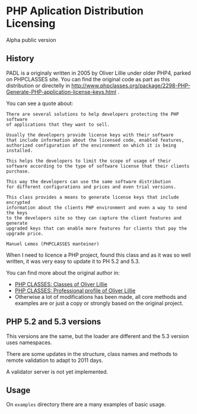 # PHP Aplication Distribution Licensing

Alpha public version

## History

PADL is a originaly written in 2005 by Oliver Lillie under older PHP4, 
parked on PHPCLASSES site. You can find the original code as part as 
this distribution or directelly in 
http://www.phpclasses.org/package/2298-PHP-Generate-PHP-application-license-keys.html .

You can see a quote about:

    There are several solutions to help developers protecting the PHP software 
    of applications that they want to sell.

    Usually the developers provide license keys with their software 
    that include information about the licensed code, enabled features, 
    authorized configuration of the environment on which it is being installed.

    This helps the developers to limit the scope of usage of their 
    software according to the type of software license that their clients purchase.

    This way the developers can use the same software distribution 
    for different configurations and prices and even trial versions.

    This class provides a means to generate license keys that include encrypted 
    information about the clients PHP environment and even a way to send the keys 
    to the developers site so they can capture the client features and generate 
    upgraded keys that can enable more features for clients that pay the upgrade price.

    Manuel Lemos (PHPCLASSES manteiner)

When I need to licence a PHP project, found this class and as it was so well written, 
it was very easy to update it to PH 5.2 and 5.3.

You can find more about the original author in:

* [PHP CLASSES: Classes of Oliver Lillie](http://www.phpclasses.org/browse/author/122732.html)
* [PHP CLASSES: Professional profile of Oliver Lillie](http://www.phpclasses.org/professionals/profile/9072/)
* Otherwise a lot of modifications has been made, all core methods and examples 
  are or just a copy or strongly based on the original project.

## PHP 5.2 and 5.3 versions

This versions are the same, but the loader are different and the 5.3 version uses namespaces.

There are some updates in the structure, class names and methods to remote validation to 
adapt to 2011 days.

A validator server is not yet implemented.

## Usage

On `examples` directory there are a many examples of basic usage.
